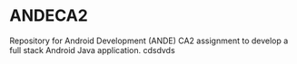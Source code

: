# ANDECA2

Repository for Android Development (ANDE) CA2 assignment to develop a full stack Android Java application.
cdsdvds
